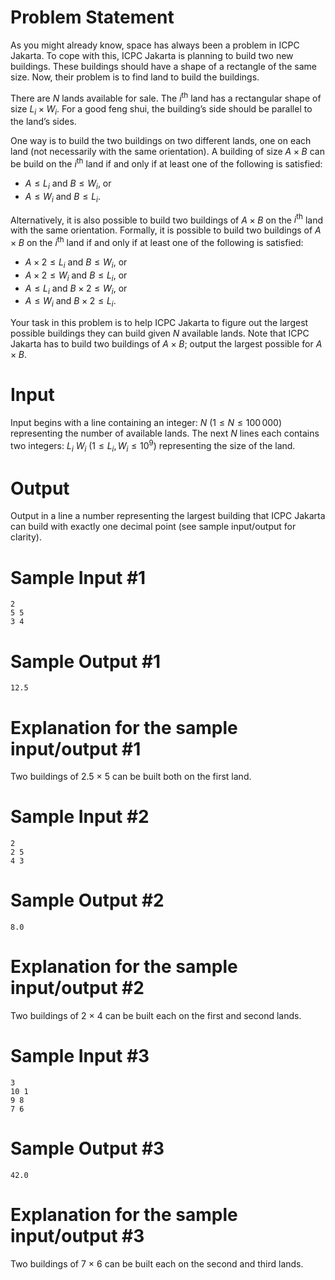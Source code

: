# Problem Statement

As you might already know, space has always been a problem in ICPC Jakarta. To cope with this, ICPC Jakarta is planning to build two new buildings. These buildings should have a shape of a rectangle of the same size. Now, their problem is to find land to build the buildings.

There are $N$ lands available for sale. The $i^{\text{th}}$ land has a rectangular shape of size $L_i \times W_i$. For a good feng shui, the building’s side should be parallel to the land’s sides.

One way is to build the two buildings on two different lands, one on each land (not necessarily with the same orientation). A building of size $A \times B$ can be build on the $i^{\text{th}}$ land if and only if at least one of the following is satisfied:

- $A \leq L_i$ and $B \leq W_i$, or
- $A \leq W_i$ and $B \leq L_i$.

Alternatively, it is also possible to build two buildings of $A \times B$ on the $i^{\text{th}}$ land with the same orientation. Formally, it is possible to build two buildings of $A \times B$ on the $i^{\text{th}}$ land if and only if at least one of the following is satisfied:

- $A \times 2 \leq L_i$ and $B \leq W_i$, or
- $A \times 2 \leq W_i$ and $B \leq L_i$, or
- $A \leq L_i$ and $B \times 2 \leq W_i$, or
- $A \leq W_i$ and $B \times 2 \leq L_i$.

Your task in this problem is to help ICPC Jakarta to figure out the largest possible buildings they can build given $N$ available lands. Note that ICPC Jakarta has to build two buildings of $A \times B$; output the largest possible for $A \times B$.

# Input

Input begins with a line containing an integer: $N$ $(1 \leq N \leq 100\,000)$ representing the number of available lands. The next $N$ lines each contains two integers: $L_i\ W_i$ $(1 \leq L_i, W_i \leq 10^9)$ representing the size of the land.

# Output

Output in a line a number representing the largest building that ICPC Jakarta can build with exactly one decimal point (see sample input/output for clarity).

# Sample Input #1
```
2
5 5
3 4
```
# Sample Output #1
```
12.5
```
# Explanation for the sample input/output #1

Two buildings of 2.5 × 5 can be built both on the first land.

# Sample Input #2
```
2
2 5
4 3
```
# Sample Output #2
```
8.0
```
# Explanation for the sample input/output #2

Two buildings of 2 × 4 can be built each on the first and second lands.

# Sample Input #3
```
3
10 1
9 8
7 6
```
# Sample Output #3
```
42.0
```
# Explanation for the sample input/output #3

Two buildings of 7 × 6 can be built each on the second and third lands.
